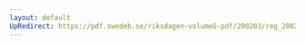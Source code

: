 ```yaml
---
layout: default
UpRedirect: https://pdf.swedeb.se/riksdagen-volumeG-pdf/200203/reg_200203/reg_200203_0222.pdf
---
```

